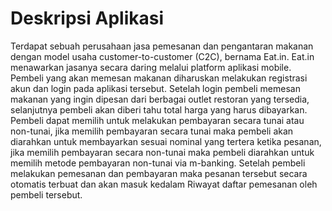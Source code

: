 <h1>Deskripsi Aplikasi</h1>
<p>Terdapat sebuah perusahaan jasa pemesanan dan pengantaran makanan dengan model usaha customer-to-customer (C2C), bernama Eat.in. Eat.in menawarkan jasanya secara daring melalui platform aplikasi mobile. Pembeli yang akan memesan makanan diharuskan melakukan registrasi akun dan login pada aplikasi tersebut. Setelah login pembeli memesan makanan yang ingin dipesan dari berbagai outlet restoran yang tersedia, selanjutnya pembeli akan diberi tahu total harga yang harus dibayarkan. Pembeli dapat memilih untuk melakukan pembayaran secara tunai atau non-tunai, jika memilih pembayaran secara tunai maka pembeli akan diarahkan untuk membayarkan sesuai nominal yang tertera ketika pesanan, jika memilih pembayaran secara non-tunai maka pembeli diarahkan untuk memilih metode pembayaran non-tunai via m-banking. Setelah pembeli melakukan pemesanan dan pembayaran maka pesanan tersebut secara otomatis terbuat dan akan masuk kedalam Riwayat daftar pemesanan oleh pembeli tersebut.</p>
